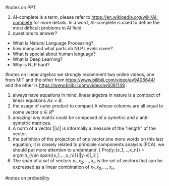 #notes on PPT
1. AI-complete is a term, please refer to https://en.wikipedia.org/wiki/AI-complete for more details. In a word, AI-complete is used to define the most difficult problems in AI field.
2. questions to answer?
* What is Natural Language Processing?
* how many and what parts do NLP Levels cover?
* What is special about human language?
* What is Deep Learning?
* Why is NLP hard?

#notes on linear algebra
we strongly recomment two online videos, one from MIT and the other from https://www.bilibili.com/video/av9406644/ and the other is https://www.bilibili.com/video/av6081149 .
1. always have equations in mind, linear algebra in nature is a compact of linear equations $Ax = B$.
2. the usage of outer product to compact A whose columns are all equal to some vector $x \in R^n$
3. amazing! any matrix could be composed of a symetric and a anti-symetric matrices.
4. A norm of a vector ||x|| is informally a measure of the "length" of the vector.
5. the definition of the projection of one vector.one more words on this last equation, it is closely related to principle components analysis (PCA). we should put more attention to understand.
\[
Proj(y;{x_1,...,x_n}) = argmin_{v\in span(\{x_1,...,x_n\})}||y-v||_2
\]
6. The span of a $set$ of vectors ${x_1,x_2,...,x_n}$ is the set of vectors that can be expressed as a linear combination of ${x_1,x_2,...,x_n}$.

#notes on probability
